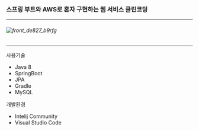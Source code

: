 ### 스프링 부트와 AWS로 혼자 구현하는 웹 서비스 클린코딩
*****
###### ![front_de827_b9rfg](https://user-images.githubusercontent.com/58936137/163902896-805d7250-84a2-4e06-a4b3-d0ad95685e13.jpg)
*****
사용기술
+ Java 8
+ SpringBoot
+ JPA
+ Gradle
+ MySQL

개발환경
+ Intelij Community
+ Visual Studio Code

